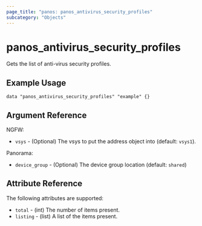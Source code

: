 ```yaml
---
page_title: "panos: panos_antivirus_security_profiles"
subcategory: "Objects"
---
```


# panos_antivirus_security_profiles

Gets the list of anti-virus security profiles.


## Example Usage

```hcl
data "panos_antivirus_security_profiles" "example" {}
```


## Argument Reference

NGFW:

* `vsys` - (Optional) The vsys to put the address object into (default:
  `vsys1`).

Panorama:

* `device_group` - (Optional) The device group location (default: `shared`)


## Attribute Reference

The following attributes are supported:

* `total` - (int) The number of items present.
* `listing` - (list) A list of the items present.
